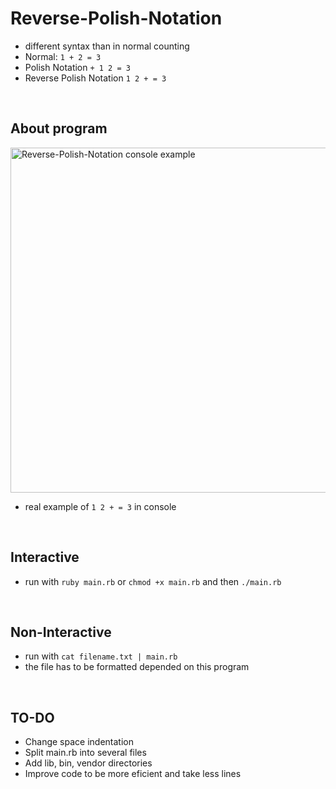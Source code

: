 # Reverse-Polish-Notation
- different syntax than in normal counting
- Normal: ```1 + 2 = 3```
- Polish Notation ```+ 1 2 = 3```
- Reverse Polish Notation ```1 2 + = 3```
<br/>

## About program
<img width="552" alt="Reverse-Polish-Notation console example" src="https://user-images.githubusercontent.com/77801991/183517638-2bdbae61-bbda-4891-93f1-1ab95795d32a.png">


- real example of ```1 2 + = 3``` in console
<br/>


## Interactive 
- run with ```ruby main.rb``` or ```chmod +x main.rb``` and then ```./main.rb```
<br/>

## Non-Interactive
- run with ```cat filename.txt | main.rb```
- the file has to be formatted depended on this program
<br/>

## TO-DO
- Change space indentation
- Split main.rb into several files
- Add lib, bin, vendor directories
- Improve code to be more eficient and take less lines
